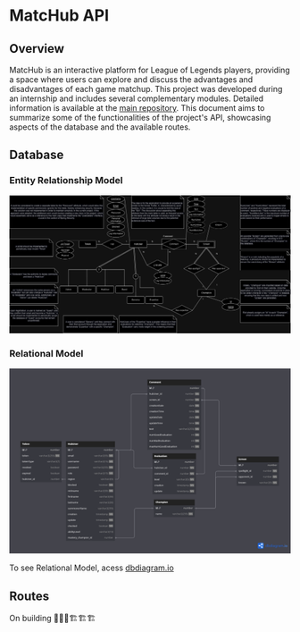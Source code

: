 # MatcHub API

## Overview

MatcHub is an interactive platform for League of Legends players, providing a space where users can explore and discuss the advantages and disadvantages of each game matchup. This project was developed during an internship and includes several complementary modules. Detailed information is available at the [main repository](https://github.com/tarcidio/matchub). This document aims to summarize some of the functionalities of the project's API, showcasing aspects of the database and the available routes.

## Database

### Entity Relationship Model

![MatcHub-MER](demo/MatcHub-MER-DarkMode.png)

### Relational Model

![MatcHub-Relational](demo/MatcHub-Relational-DarkMode.png)

To see Relational Model, acess [dbdiagram.io](https://dbdiagram.io/d/MatcHub-66796eb69939893dae1ac29b)

## Routes

On building 🚧🚧🚧🏗️🏗️🏗️
